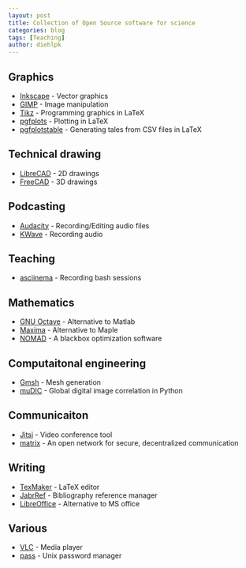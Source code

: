 ```yaml
---
layout: post
title: Collection of Open Source software for science 
categories: blog
tags: [Teaching]
author: diehlpk
---
```


## Graphics

* [Inkscape](https://inkscape.org/) - Vector graphics
* [GIMP](https://www.gimp.org/) - Image manipulation
* [Tikz](http://www.texample.net/tikz/) - Programming graphics in LaTeX
* [pgfplots](https://ctan.org/pkg/pgfplots?lang=en) - Plotting in LaTeX
* [pgfplotstable](https://ctan.org/pkg/pgfplotstable?lang=en) - Generating tales from CSV files in LaTeX 

## Technical drawing

* [LibreCAD](https://librecad.org/) -  2D drawings
* [FreeCAD](https://www.freecadweb.org/) - 3D drawings

## Podcasting

* [Audacity](https://www.audacityteam.org/) - Recording/Editing audio files
* [KWave](https://kde.org/applications/multimedia/org.kde.kwave) - Recording audio

## Teaching 

* [asciinema](https://asciinema.org/) - Recording bash sessions

## Mathematics

* [GNU Octave](https://www.gnu.org/software/octave/) - Alternative to Matlab
* [Maxima](http://maxima.sourceforge.net/) - Alternative to Maple
* [NOMAD](https://www.gerad.ca/nomad/) - A blackbox optimization software

## Computaitonal engineering

* [Gmsh](http://gmsh.info/) - Mesh generation
* [muDIC](https://github.com/PolymerGuy/muDIC) - Global digital image correlation in Python

## Communicaiton

* [Jitsi](https://jitsi.org/) - Video conference tool
* [matrix](https://matrix.org/) - An open network for secure, decentralized communication

## Writing

* [TexMaker](https://www.xm1math.net/texmaker/) - LaTeX editor
* [JabrRef](https://www.jabref.org/) - Bibliography reference manager
* [LibreOffice](https://www.libreoffice.org/) - Alternative to MS office


## Various

* [VLC](https://www.videolan.org/vlc/index.html) - Media player
* [pass](https://www.passwordstore.org/) - Unix password manager
